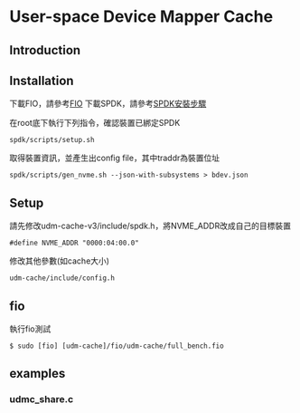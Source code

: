 # User-space Device Mapper Cache

## Introduction



## Installation
下載FIO，請參考[FIO](https://github.com/axboe/fio)
下載SPDK，請參考[SPDK安裝步驟](https://spdk.io/doc/getting_started.html)

在root底下執行下列指令，確認裝置已綁定SPDK

`spdk/scripts/setup.sh`

取得裝置資訊，並產生出config file，其中traddr為裝置位址

`spdk/scripts/gen_nvme.sh --json-with-subsystems > bdev.json`

## Setup
請先修改udm-cache-v3/include/spdk.h，將NVME_ADDR改成自己的目標裝置

`#define NVME_ADDR "0000:04:00.0"`

修改其他參數(如cache大小)

`udm-cache/include/config.h`

## fio
執行fio測試

`$ sudo [fio] [udm-cache]/fio/udm-cache/full_bench.fio`

## examples

### udmc_share.c

